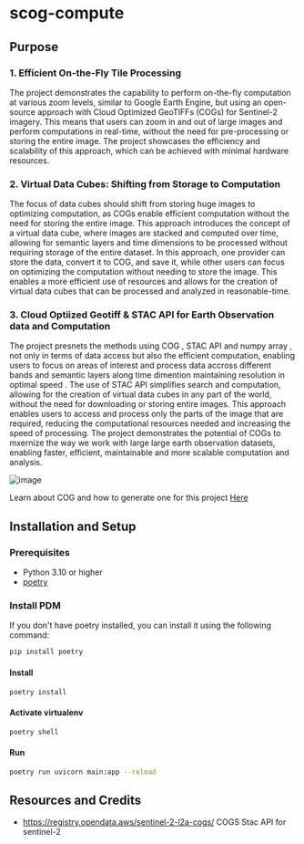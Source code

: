 # scog-compute

## Purpose

### 1. Efficient On-the-Fly Tile Processing 

The project demonstrates the capability to perform on-the-fly computation at various zoom levels, similar to Google Earth Engine, but using an open-source approach with Cloud Optimized GeoTIFFs (COGs) for Sentinel-2 imagery. This means that users can zoom in and out of large images and perform computations in real-time, without the need for pre-processing or storing the entire image. The project showcases the efficiency and scalability of this approach, which can be achieved with minimal hardware resources.

### 2. Virtual Data Cubes: Shifting from Storage to Computation 

The focus of data cubes should shift from storing huge images to optimizing computation, as COGs enable efficient computation without the need for storing the entire image. This approach introduces the concept of a virtual data cube, where images are stacked and computed over time, allowing for semantic layers and time dimensions to be processed without requiring storage of the entire dataset. In this approach, one provider can store the data, convert it to COG, and save it, while other users can focus on optimizing the computation without needing to store the image. This enables a more efficient use of resources and allows for the creation of virtual data cubes that can be processed and analyzed in reasonable-time.

### 3. Cloud Optiized Geotiff & STAC API for Earth Observation data and Computation
The project presnets the methods using COG , STAC API and numpy array , not only in terms of data access but also the efficient computation, enabling users to focus on areas of interest and process data accross different bands and semantic layers along time dimention maintaining resolution in optimal speed . The use of STAC API simplifies search and computation, allowing for the creation of virtual data cubes in any part of the world, without the need for downloading or storing entire images. This approach enables users to access and process only the parts of the image that are required, reducing the computational resources needed and increasing the speed of processing. The project demonstrates the potential of COGs to mxernize the way we work with large large earth observation datasets, enabling faster, efficient, maintainable and more scalable computation and analysis.

![image](https://github.com/user-attachments/assets/e5741f6b-d6c2-4e47-a794-21c2244a7476)


Learn about COG and how to generate one for this project [Here](./cog.md)

## Installation and Setup

### Prerequisites

- Python 3.10 or higher
- [poetry](https://python-poetry.org/) 

### Install PDM

If you don't have poetry installed, you can install it using the following command:

```bash
pip install poetry
```


#### Install 
```bash
poetry install
```

#### Activate virtualenv 
```bash
poetry shell
```

#### Run 

```bash
poetry run uvicorn main:app --reload
```


## Resources and Credits 

- https://registry.opendata.aws/sentinel-2-l2a-cogs/ COGS Stac API for sentinel-2
